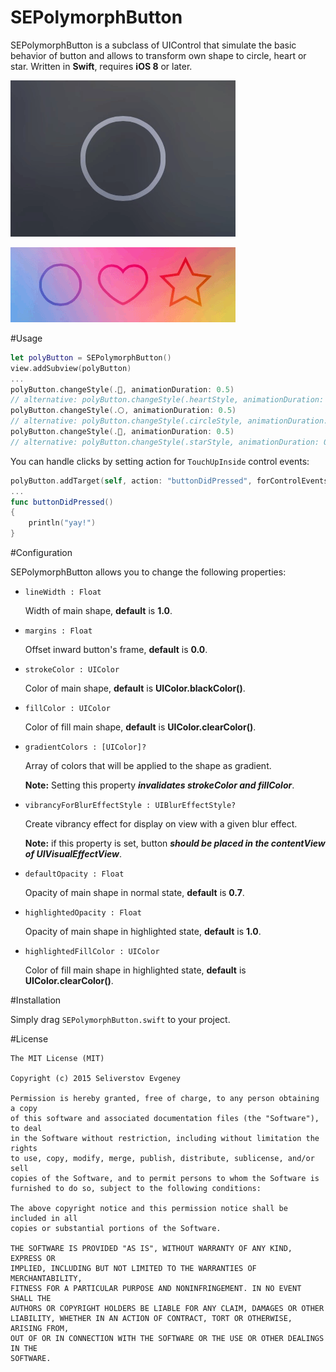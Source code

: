 SEPolymorphButton
=================

SEPolymorphButton is a subclass of UIControl that simulate the basic behavior of button and allows to transform own shape to circle, heart or star. Written in __Swift__, requires __iOS 8__ or later.

![First gif](https://github.com/ifau/SEPolymorphButton/blob/master/Readme/1.gif?raw=true)

![Second gif](https://github.com/ifau/SEPolymorphButton/blob/master/Readme/2.gif?raw=true)

#Usage

```swift
let polyButton = SEPolymorphButton()
view.addSubview(polyButton)
...
polyButton.changeStyle(.💛, animationDuration: 0.5)
// alternative: polyButton.changeStyle(.heartStyle, animationDuration: 0.5)
polyButton.changeStyle(.🌕, animationDuration: 0.5)
// alternative: polyButton.changeStyle(.circleStyle, animationDuration: 0.5)
polyButton.changeStyle(.🌟, animationDuration: 0.5)
// alternative: polyButton.changeStyle(.starStyle, animationDuration: 0.5)
```

You can handle clicks by setting action for `TouchUpInside` control events:

```swift
polyButton.addTarget(self, action: "buttonDidPressed", forControlEvents: .TouchUpInside)
...
func buttonDidPressed()
{
	println("yay!")
}
```

#Configuration

SEPolymorphButton allows you to change the following properties:

* `lineWidth : Float`
	
	Width of main shape, __default__ is __1.0__.
	
*	`margins : Float`
	
	Offset inward button's frame, __default__ is __0.0__.

* `strokeColor : UIColor`
	
	Color of main shape, __default__ is __UIColor.blackColor()__.
	
* `fillColor : UIColor`
	
	Color of fill main shape, __default__ is __UIColor.clearColor()__.
	
* `gradientColors : [UIColor]?`
	
	Array of colors that will be applied to the shape as gradient.
	
	__Note:__ Setting this property ___invalidates strokeColor and fillColor___.
	
* `vibrancyForBlurEffectStyle : UIBlurEffectStyle?`
	
	Create vibrancy effect for display on view with a given blur effect.
	
	__Note:__ if this property is set, button ___should be placed in the contentView of UIVisualEffectView___.
	
* `defaultOpacity : Float`
	
	Opacity of main shape in normal state, __default__ is __0.7__.
	
* `highlightedOpacity : Float`
	
	Opacity of main shape in highlighted state, __default__ is __1.0__.
	
* `highlightedFillColor : UIColor`
	
	Color of fill main shape in highlighted state, __default__ is __UIColor.clearColor()__.

#Installation

Simply drag `SEPolymorphButton.swift` to your project.

#License

	The MIT License (MIT)

	Copyright (c) 2015 Seliverstov Evgeney

	Permission is hereby granted, free of charge, to any person obtaining a copy
	of this software and associated documentation files (the "Software"), to deal
	in the Software without restriction, including without limitation the rights
	to use, copy, modify, merge, publish, distribute, sublicense, and/or sell
	copies of the Software, and to permit persons to whom the Software is
	furnished to do so, subject to the following conditions:

	The above copyright notice and this permission notice shall be included in all
	copies or substantial portions of the Software.

	THE SOFTWARE IS PROVIDED "AS IS", WITHOUT WARRANTY OF ANY KIND, EXPRESS OR
	IMPLIED, INCLUDING BUT NOT LIMITED TO THE WARRANTIES OF MERCHANTABILITY,
	FITNESS FOR A PARTICULAR PURPOSE AND NONINFRINGEMENT. IN NO EVENT SHALL THE
	AUTHORS OR COPYRIGHT HOLDERS BE LIABLE FOR ANY CLAIM, DAMAGES OR OTHER
	LIABILITY, WHETHER IN AN ACTION OF CONTRACT, TORT OR OTHERWISE, ARISING FROM,
	OUT OF OR IN CONNECTION WITH THE SOFTWARE OR THE USE OR OTHER DEALINGS IN THE
	SOFTWARE.